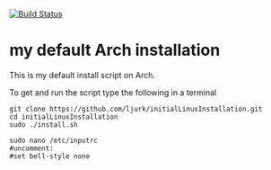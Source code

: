 [![Build Status](https://travis-ci.org/ljurk/init.svg?branch=ansible)](https://travis-ci.org/ljurk/init)

# my default Arch installation
This is my default install script on Arch.

To get and run the script type the following in a terminal

    git clone https://github.com/ljurk/initialLinuxInstallation.git
    cd initialLinuxInstallation
    sudo ./install.sh
    
    sudo nano /etc/inputrc
    #uncomment:
    #set bell-style none
